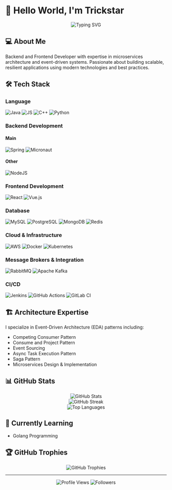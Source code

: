 # 👋 Hello World, I'm Trickstar

<div align="center">
  <img src="https://readme-typing-svg.herokuapp.com?font=Fira+Code&pause=1000&color=2196F3&center=true&vCenter=true&width=435&lines=Backend+Developer;Frontend+Developer;Cloud+%26+DevOps+Enthusiast" alt="Typing SVG" />
</div>

## 💻 About Me

Backend and Frontend Developer with expertise in microservices architecture and event-driven systems. Passionate about building scalable, resilient applications using modern technologies and best practices.

## 🛠️ Tech Stack

### Language
![Java](https://img.shields.io/badge/Java-ED8B00?style=for-the-badge&logo=openjdk&logoColor=white)
![JS](https://img.shields.io/badge/JavaScript-F7DF1E?style=for-the-badge&logo=javascript&logoColor=white)
![C++](https://img.shields.io/badge/C++-00599C?style=for-the-badge&logo=c%2B%2B&logoColor=white)
![Python](https://img.shields.io/badge/Python-3776AB?style=for-the-badge&logo=python&logoColor=white)

### Backend Development
#### Main 
![Spring](https://img.shields.io/badge/Spring-6DB33F?style=for-the-badge&logo=spring&logoColor=white)
![Micronaut](https://img.shields.io/badge/Micronaut-007396?style=for-the-badge&logo=micronaut&logoColor=white)
#### Other
![NodeJS](https://img.shields.io/badge/Node.js-43853D?style=for-the-badge&logo=node.js&logoColor=white)


### Frontend Development
![React](https://img.shields.io/badge/React-20232A?style=for-the-badge&logo=react&logoColor=61DAFB)
![Vue.js](https://img.shields.io/badge/Vue.js-35495E?style=for-the-badge&logo=vue.js&logoColor=4FC08D)

### Database
![MySQL](https://img.shields.io/badge/MySQL-005C84?style=for-the-badge&logo=mysql&logoColor=white)
![PostgreSQL](https://img.shields.io/badge/PostgreSQL-316192?style=for-the-badge&logo=postgresql&logoColor=white)
![MongoDB](https://img.shields.io/badge/MongoDB-4EA94B?style=for-the-badge&logo=mongodb&logoColor=white)
![Redis](https://img.shields.io/badge/Redis-DC382D?style=for-the-badge&logo=redis&logoColor=white)

### Cloud & Infrastructure
![AWS](https://img.shields.io/badge/AWS-232F3E?style=for-the-badge&logo=amazon-aws&logoColor=white)
![Docker](https://img.shields.io/badge/Docker-2496ED?style=for-the-badge&logo=docker&logoColor=white)
![Kubernetes](https://img.shields.io/badge/Kubernetes-326CE5?style=for-the-badge&logo=kubernetes&logoColor=white)

### Message Brokers & Integration
![RabbitMQ](https://img.shields.io/badge/RabbitMQ-FF6600?style=for-the-badge&logo=rabbitmq&logoColor=white)
![Apache Kafka](https://img.shields.io/badge/Apache_Kafka-231F20?style=for-the-badge&logo=apache-kafka&logoColor=white)

### CI/CD
![Jenkins](https://img.shields.io/badge/Jenkins-D24939?style=for-the-badge&logo=jenkins&logoColor=white)
![GitHub Actions](https://img.shields.io/badge/GitHub_Actions-2088FF?style=for-the-badge&logo=github-actions&logoColor=white)
![GitLab CI](https://img.shields.io/badge/GitLab_CI-FC6D26?style=for-the-badge&logo=gitlab&logoColor=white)

## 🏗️ Architecture Expertise

I specialize in Event-Driven Architecture (EDA) patterns including:

- Competing Consumer Pattern
- Consume and Project Pattern
- Event Sourcing
- Async Task Execution Pattern
- Saga Pattern
- Microservices Design & Implementation

## 📊 GitHub Stats

<div align="center">
  <img src="https://github-readme-stats.vercel.app/api?username=trickstarcandina&show_icons=true&theme=tokyonight" alt="GitHub Stats" />
</div>

<div align="center">
  <img src="https://github-readme-streak-stats.herokuapp.com/?user=trickstarcandina&theme=tokyonight" alt="GitHub Streak" />
</div>

<div align="center">
  <img src="https://github-readme-stats.vercel.app/api/top-langs/?username=trickstarcandina&layout=compact&theme=tokyonight" alt="Top Languages" />
</div>

## 🌱 Currently Learning

- Golang Programming

## 🏆 GitHub Trophies

<div align="center">
  <img src="https://github-profile-trophy.vercel.app/?username=trickstarcandina&theme=nord&column=7" alt="GitHub Trophies" />
</div>

---

<div align="center">
  <img src="https://komarev.com/ghpvc/?username=trickstarcandina&color=blueviolet" alt="Profile Views" />
  <img src="https://img.shields.io/github/followers/trickstarcandina?label=Followers&style=social" alt="Followers" />
</div>

<!-- 
### Card Stats
[![Anurag's GitHub stats](https://github-readme-stats.vercel.app/api?username=trickstarcandina&show_icons=true&theme=gruvbox)](https://github.com/anuraghazra/github-readme-stats)
### Top Langs
[![Top Langs](https://github-readme-stats.vercel.app/api/top-langs/?username=trickstarcandina&layout=compact&theme=highcontrast&langs_count=8)](https://github.com/anuraghazra/github-readme-stats) 
-->
